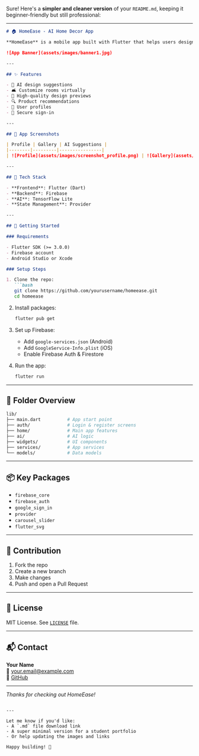 Sure! Here's a **simpler and cleaner version** of your `README.md`, keeping it beginner-friendly but still professional:

---

```markdown
# 🏠 HomeEase - AI Home Decor App

**HomeEase** is a mobile app built with Flutter that helps users design and visualize their home using AI. It offers design ideas, virtual customization, and product suggestions.

![App Banner](assets/images/banner1.jpg)

---

## ✨ Features

- 🎨 AI design suggestions
- 🛋️ Customize rooms virtually
- 📸 High-quality design previews
- 🔍 Product recommendations
- 👤 User profiles
- 🔐 Secure sign-in

---

## 📸 App Screenshots

| Profile | Gallery | AI Suggestions |
|--------|---------|----------------|
| ![Profile](assets/images/screenshot_profile.png) | ![Gallery](assets/images/screenshot_gallery.png) | ![AI](assets/images/screenshot_ai.png) |

---

## 🔧 Tech Stack

- **Frontend**: Flutter (Dart)
- **Backend**: Firebase
- **AI**: TensorFlow Lite
- **State Management**: Provider

---

## 🚀 Getting Started

### Requirements

- Flutter SDK (>= 3.0.0)
- Firebase account
- Android Studio or Xcode

### Setup Steps

1. Clone the repo:
   ```bash
   git clone https://github.com/yourusername/homeease.git
   cd homeease
   ```

2. Install packages:
   ```bash
   flutter pub get
   ```

3. Set up Firebase:
   - Add `google-services.json` (Android)
   - Add `GoogleService-Info.plist` (iOS)
   - Enable Firebase Auth & Firestore

4. Run the app:
   ```bash
   flutter run
   ```

---

## 📁 Folder Overview

```bash
lib/
├── main.dart          # App start point
├── auth/              # Login & register screens
├── home/              # Main app features
├── ai/                # AI logic
├── widgets/           # UI components
├── services/          # App services
└── models/            # Data models
```

---

## 📦 Key Packages

- `firebase_core`
- `firebase_auth`
- `google_sign_in`
- `provider`
- `carousel_slider`
- `flutter_svg`

---

## 🙌 Contribution

1. Fork the repo  
2. Create a new branch  
3. Make changes  
4. Push and open a Pull Request

---

## 📄 License

MIT License. See [`LICENSE`](LICENSE) file.

---

## 📬 Contact

**Your Name**  
📧 your.email@example.com  
🔗 [GitHub](https://github.com/yourusername/homeease)

---

_Thanks for checking out HomeEase!_
```

---

Let me know if you'd like:
- A `.md` file download link
- A super minimal version for a student portfolio
- Or help updating the images and links

Happy building! 🚀
